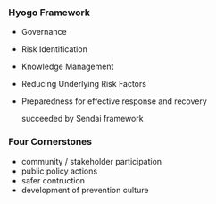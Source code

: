 ### Hyogo Framework
- Governance
- Risk Identification
- Knowledge Management
- Reducing Underlying Risk Factors
- Preparedness for effective response and recovery

	succeeded by Sendai framework

### Four Cornerstones
- community / stakeholder participation
- public policy actions
- safer contruction
- development of prevention culture

